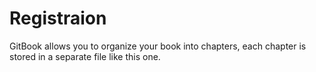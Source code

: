 # Registraion

GitBook allows you to organize your book into chapters, each chapter is stored in a separate file like this one.

